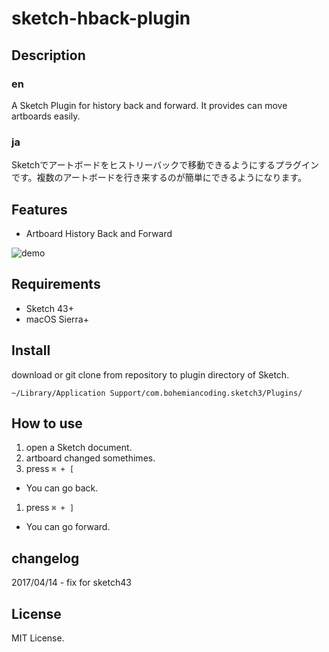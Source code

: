 # sketch-hback-plugin

## Description

### en

A Sketch Plugin for history back and forward. It provides can move artboards easily.

### ja

Sketchでアートボードをヒストリーバックで移動できるようにするプラグインです。複数のアートボードを行き来するのが簡単にできるようになります。

## Features

- Artboard History Back and Forward

![demo](https://github.com/YusukeKokubo/sketch-hback-plugin/blob/master/hback-demo.gif?raw=true)

## Requirements

- Sketch 43+
- macOS Sierra+


## Install

download or git clone from repository to plugin directory of Sketch.

`~/Library/Application Support/com.bohemiancoding.sketch3/Plugins/`

## How to use

1. open a Sketch document.
1. artboard changed somethimes.
1. press `⌘ + [`
  - You can go back.
1. press `⌘ + ]`
  - You can go forward.

## changelog

2017/04/14 - fix for sketch43

## License

MIT License.
